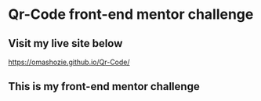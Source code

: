 ﻿# Qr-Code front-end mentor challenge
## Visit my live site below
https://omashozie.github.io/Qr-Code/
## This is my front-end mentor challenge
